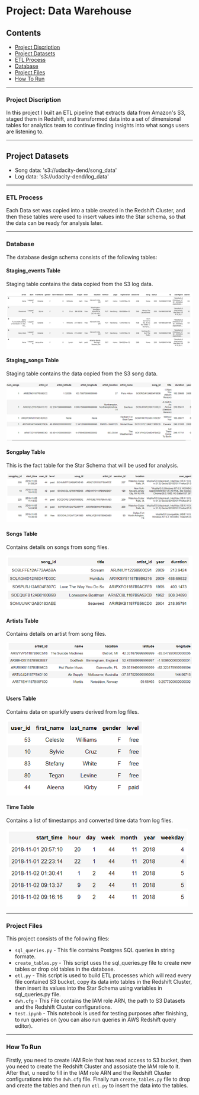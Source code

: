 # Project: Data Warehouse

## Contents

+ [Project Discription](#Project-Discription)
+ [Project Datasets](#Project-Datasets)
+ [ETL Process](#ETL-Process)
+ [Database](#Database)
+ [Project Files](#Project-Files)
+ [How To Run](#How-To-Run)

---

### Project Discription

In this project I built an ETL pipeline that extracts data from Amazon's S3, staged them in Redshift, and transformed data into a set of dimensional tables for analytics team to continue finding insights into what songs users are listening to. 

---

## Project Datasets

* Song data: 's3://udacity-dend/song_data'  
* Log data: 's3://udacity-dend/log_data'

---

### ETL Process

Each Data set was copied into a table created in the Redshift Cluster, and then these tables were used to insert values into the Star schema, so that the data can be ready for analysis later.

---
### Database 
The database design schema consists of the following tables:

#### Staging_events Table

Staging table contains the data copied from the S3 log data.

![alt text](Images/staging_events_table.png)

#### Staging_songs Table

Staging table contains the data copied from the S3 song data.

![alt text](Images/staging_songs_table.png)

#### Songplay Table

This is the fact table for the Star Schema that will be used for analysis.

![alt text](Images/songplay_table.png)

#### Songs Table

Contains details on songs from song files.

![alt text](Images/song_table.png)

#### Artists Table

Contains details on artist from song files.

![alt text](Images/artist_table.png)

#### Users Table

Contains data on sparkify users derived from log files.

![alt text](Images/users_table.png)

#### Time Table

Contains a list of timestamps and converted time data from log files.

![alt text](Images/time_table.png)


---

### Project Files 
This project consists of the following files:
+ `sql_queries.py` - This file contains Postgres SQL queries in string formate. 
+ `create_tables.py` - This script uses the sql_queries.py file to create new tables or drop old tables in the database.
+ `etl.py` - This script is used to build ETL processes which will read every file contained S3 bucket, copy its data into tables in the Redshift Cluster, then insert its values into the Star Schema using variables in sql_queries.py file.
+ `dwh.cfg` - This File contains the IAM role ARN, the path to S3 Datasets and the Redshift Cluster configurations.
+ `test.ipynb` - This notebook is used for testing purposes after finishing, to run queries on (you can also run queries in AWS Redshift query editor). 

---

### How To Run

Firstly, you need to create IAM Role that has read access to S3 bucket, then you need to create the Redshift Cluster and assosiate the IAM role to it. After that, u need to fill in the IAM role ARN and the Redshift Cluster configurations into the `dwh.cfg` file. Finally run `create_tables.py` file to drop and create the tables and then run `etl.py` to insert the data into the tables.


